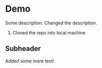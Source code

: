 # Demo

Some description.
Changed the description.
1) Cloned the repo into local machine

## Subheader

Added some more text!